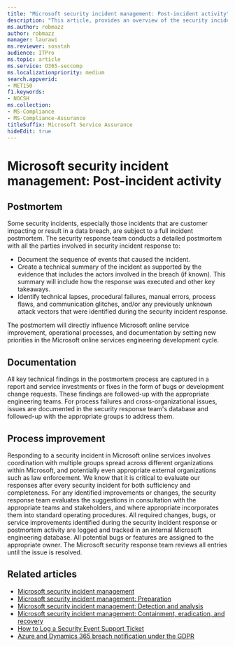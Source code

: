 ```yaml
---
title: "Microsoft security incident management: Post-incident activity"
description: "This article, provides an overview of the security incident management post-incident activity process in Microsoft online services."
ms.author: robmazz
author: robmazz
manager: laurawi
ms.reviewer: sosstah
audience: ITPro
ms.topic: article
ms.service: O365-seccomp
ms.localizationpriority: medium
search.appverid:
- MET150
f1.keywords:
- NOCSH
ms.collection:
- MS-Compliance
- MS-Compliance-Assurance
titleSuffix: Microsoft Service Assurance
hideEdit: true
---
```


# Microsoft security incident management: Post-incident activity

## Postmortem

Some security incidents, especially those incidents that are customer impacting or result in a data breach, are subject to a full incident postmortem. The security response team conducts a detailed postmortem with all the parties involved in security incident response to:

- Document the sequence of events that caused the incident.
- Create a technical summary of the incident as supported by the evidence that includes the actors involved in the breach (if known). This summary will include how the response was executed and other key takeaways.
- Identify technical lapses, procedural failures, manual errors, process flaws, and communication glitches, and/or any previously unknown attack vectors that were identified during the security incident response.

The postmortem will directly influence Microsoft online service improvement, operational processes, and documentation by setting new priorities in the Microsoft online services engineering development cycle.

## Documentation

All key technical findings in the postmortem process are captured in a report and service investments or fixes in the form of bugs or development change requests. These findings are followed-up with the appropriate engineering teams. For process failures and cross-organizational issues, issues are documented in the security response team's database and followed-up with the appropriate groups to address them.

## Process improvement

Responding to a security incident in Microsoft online services involves coordination with multiple groups spread across different organizations within Microsoft, and potentially even appropriate external organizations such as law enforcement. We know that it is critical to evaluate our responses after every security incident for both sufficiency and completeness. For any identified improvements or changes, the security response team evaluates the suggestions in consultation with the appropriate teams and stakeholders, and where appropriate incorporates them into standard operating procedures. All required changes, bugs, or service improvements identified during the security incident response or postmortem activity are logged and tracked in an internal Microsoft engineering database. All potential bugs or features are assigned to the appropriate owner. The Microsoft security response team reviews all entries until the issue is resolved.

## Related articles

- [Microsoft security incident management](assurance-security-incident-management.md)
- [Microsoft security incident management: Preparation](assurance-sim-preparation.md)
- [Microsoft security incident management: Detection and analysis](assurance-sim-detection-analysis.md)
- [Microsoft security incident management: Containment, eradication, and recovery](assurance-sim-containment-eradication-recovery.md)
- [How to Log a Security Event Support Ticket](/azure/security/fundamentals/event-support-ticket)
- [Azure and Dynamics 365 breach notification under the GDPR](/compliance/regulatory/gdpr-breach-azure-dynamics)
